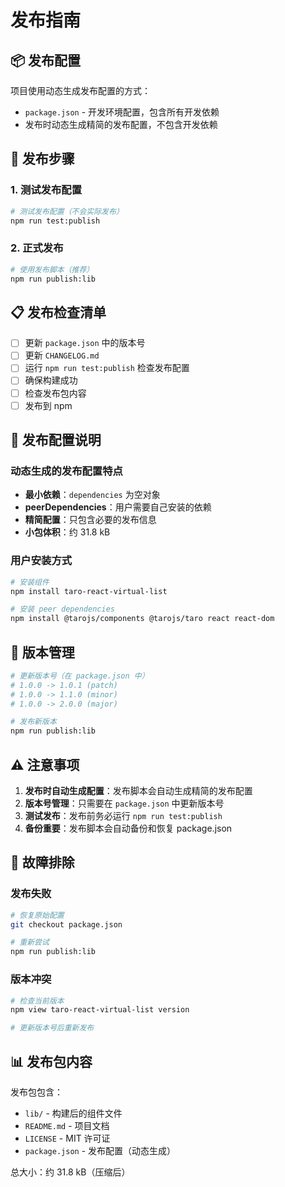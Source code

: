 # 发布指南

## 📦 发布配置

项目使用动态生成发布配置的方式：

-   `package.json` - 开发环境配置，包含所有开发依赖
-   发布时动态生成精简的发布配置，不包含开发依赖

## 🚀 发布步骤

### 1. 测试发布配置

```bash
# 测试发布配置（不会实际发布）
npm run test:publish
```

### 2. 正式发布

```bash
# 使用发布脚本（推荐）
npm run publish:lib
```

## 📋 发布检查清单

-   [ ] 更新 `package.json` 中的版本号
-   [ ] 更新 `CHANGELOG.md`
-   [ ] 运行 `npm run test:publish` 检查发布配置
-   [ ] 确保构建成功
-   [ ] 检查发布包内容
-   [ ] 发布到 npm

## 🔧 发布配置说明

### 动态生成的发布配置特点

-   **最小依赖**：`dependencies` 为空对象
-   **peerDependencies**：用户需要自己安装的依赖
-   **精简配置**：只包含必要的发布信息
-   **小包体积**：约 31.8 kB

### 用户安装方式

```bash
# 安装组件
npm install taro-react-virtual-list

# 安装 peer dependencies
npm install @tarojs/components @tarojs/taro react react-dom
```

## 🎯 版本管理

```bash
# 更新版本号（在 package.json 中）
# 1.0.0 -> 1.0.1 (patch)
# 1.0.0 -> 1.1.0 (minor)
# 1.0.0 -> 2.0.0 (major)

# 发布新版本
npm run publish:lib
```

## ⚠️ 注意事项

1. **发布时自动生成配置**：发布脚本会自动生成精简的发布配置
2. **版本号管理**：只需要在 `package.json` 中更新版本号
3. **测试发布**：发布前务必运行 `npm run test:publish`
4. **备份重要**：发布脚本会自动备份和恢复 package.json

## 🐛 故障排除

### 发布失败

```bash
# 恢复原始配置
git checkout package.json

# 重新尝试
npm run publish:lib
```

### 版本冲突

```bash
# 检查当前版本
npm view taro-react-virtual-list version

# 更新版本号后重新发布
```

## 📊 发布包内容

发布包包含：

-   `lib/` - 构建后的组件文件
-   `README.md` - 项目文档
-   `LICENSE` - MIT 许可证
-   `package.json` - 发布配置（动态生成）

总大小：约 31.8 kB（压缩后）
